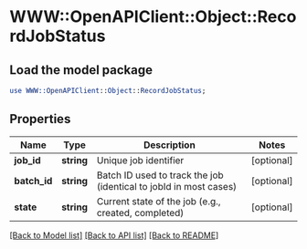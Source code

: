 # WWW::OpenAPIClient::Object::RecordJobStatus

## Load the model package
```perl
use WWW::OpenAPIClient::Object::RecordJobStatus;
```

## Properties
Name | Type | Description | Notes
------------ | ------------- | ------------- | -------------
**job_id** | **string** | Unique job identifier | [optional] 
**batch_id** | **string** | Batch ID used to track the job (identical to jobId in most cases) | [optional] 
**state** | **string** | Current state of the job (e.g., created, completed) | [optional] 

[[Back to Model list]](../README.md#documentation-for-models) [[Back to API list]](../README.md#documentation-for-api-endpoints) [[Back to README]](../README.md)


